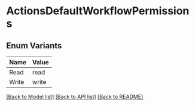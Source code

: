 # ActionsDefaultWorkflowPermissions

## Enum Variants

| Name | Value |
|---- | -----|
| Read | read |
| Write | write |


[[Back to Model list]](../README.md#documentation-for-models) [[Back to API list]](../README.md#documentation-for-api-endpoints) [[Back to README]](../README.md)



